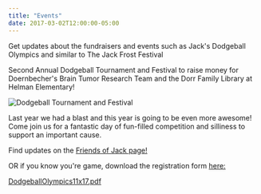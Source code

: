 ```yaml
---
title: "Events"
date: 2017-03-02T12:00:00-05:00
---
```

Get updates about the fundraisers and events such as Jack's Dodgeball Olympics and similar to The Jack Frost Festival

Second Annual Dodgeball Tournament and Festival to raise money for Doernbecher's Brain Tumor Research Team and the Dorr Family Library at Helman Elementary!

![](/uploads/26173061_10156151418175799_1644870327032994010_o.jpg "Dodgeball Tournament and Festival")

Last year we had a blast and this year is going to be even more awesome! Come join us for a fantastic day of fun-filled competition and silliness to support an important cause.

Find updates on the [Friends of Jack page!](https://www.facebook.com/groups/262701727595775/)

OR if you know you're game, download the registration form [here: ](https://drive.google.com/file/d/1Vf6tUn4r3oFfy2hd9KT0PSI-RXYk8zFf/view?usp=sharing)

[DodgeballOlympics11x17.pdf](https://app.forestry.io/sites/y1eoooklm1fmow/body-media//uploads/DodgeballOlympics11x17.pdf "DodgeballOlympics11x17.pdf")
